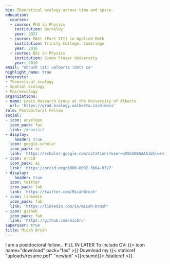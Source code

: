 ```yaml
---
bio: Theoretical ecology across time and space.
education:
  courses:
  - course: PhD in Physics
    institution: Berkeley
    year: 2021
  - course: MASt (Part III) in Applied Math
    institution: Trinity College, Cambridge
    year: 2016
  - course: BSc in Physics
    institution: Simon Fraser University
    year: 2010
email: "mbrush (at) ualberta (dot) ca"
highlight_name: true
interests:
- Theoretical ecology
- Spatial ecology
- Macroecology
organizations:
- name: Lewis Research Group at the University of Alberta
  url: 'https://grad.biology.ualberta.ca/mlewis'
role: Postdoctoral Fellow
social:
- icon: envelope
  icon_pack: fas
  link: /#contact
- display:
    header: true
  icon: google-scholar
  icon_pack: ai
  link: 'https://scholar.google.com/citations?user=wX82aN8AAAAJ&hl=en'
- icon: orcid
  icon_pack: ai
  link: 'https://orcid.org/0000-0002-3664-6327'
- display:
    header: true
  icon: twitter
  icon_pack: fab
  link: 'https://twitter.com/MicahBrush'
- icon: linkedin
  icon_pack: fab
  link: 'https://linkedin.com/in/micah-brush'
- icon: github
  icon_pack: fab
  link: 'https://github.com/micbru'
superuser: true
title: Micah Brush
---
```


I am a postdoctoral fellow... FILL IN LATER
To include CV: {{< icon name="download" pack="fas" >}} Download my {{< staticref "uploads/resume.pdf" "newtab" >}}resumé{{< /staticref >}}.
